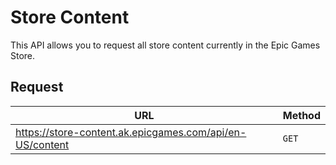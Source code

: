 # Store Content
This API allows you to request all store content currently in the Epic Games Store.

## Request
| URL | Method |
| - | - |
| https://store-content.ak.epicgames.com/api/en-US/content | `GET` |